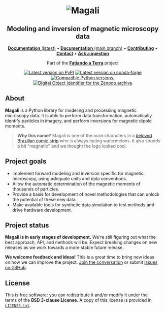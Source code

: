 <h1 align="center"><img src="https://github.com/fatiando/magali/raw/main/doc/_static/readme-banner.png" alt="Magali"></h1>

<h2 align="center">Modeling and inversion of magnetic microscopy data</h2>

<p align="center">
<a href="https://www.fatiando.org/magali"><strong>Documentation</strong> (latest)</a> •
<a href="https://www.fatiando.org/magali/dev"><strong>Documentation</strong> (main branch)</a> •
<a href="https://github.com/fatiando/magali/blob/main/CONTRIBUTING.md"><strong>Contributing</strong></a> •
<a href="https://www.fatiando.org/contact/"><strong>Contact</strong></a> •
<a href="https://github.com/orgs/fatiando/discussions"><strong>Ask a question</strong></a>
</p>

<p align="center">
Part of the <a href="https://www.fatiando.org"><strong>Fatiando a Terra</strong></a> project
</p>

<p align="center">
<a href="https://pypi.python.org/pypi/magali"><img src="http://img.shields.io/pypi/v/magali.svg?style=flat-square" alt="Latest version on PyPI"></a>
<a href="https://github.com/conda-forge/magali-feedstock"><img src="https://img.shields.io/conda/vn/conda-forge/magali.svg?style=flat-square" alt="Latest version on conda-forge"></a>
<a href="https://pypi.python.org/pypi/magali"><img src="https://img.shields.io/pypi/pyversions/magali.svg?style=flat-square" alt="Compatible Python versions."></a>
<a href="https://doi.org/10.5281/zenodo.15535894"><img src="https://img.shields.io/badge/doi-10.5281%2Fzenodo.15535894-blue.svg?style=flat-square" alt="Digital Object Identifier for the Zenodo archive"/></a>
</p>

## About

**Magali** is a Python library for modeling and processing magnetic microscopy
data. It is able to perform data transformation, automatically identify
particles in imagery, and perform inversions for magnetic dipole moments.

> **Why this name?** Magali is one of the main characters in a [beloved
> Brazilian comic strip](https://en.wikipedia.org/wiki/Monica_and_Friends) who
> is always eating watermelons. It also sounds a bit "magnetic" and we thought
> the logo looked cool.

## Project goals

* Implement forward modeling and inversion specific for magnetic microscopy,
  using adequate units and data conventions.
* Allow the automatic determination of the magnetic moments of thousands of
  particles.
* Provide a basis for development of novel methodologies that can unlock the
  potential of these new data.
* Make available tools for synthetic data simulation to test methods and drive
  hardware development.

## Project status

**Magali is in early stages of development.** We're still figuring out what the
best approach, API, and methods will be. Expect breaking changes on new
releases as we work towards a more stable future release.

**We welcome feedback and ideas!** This is a great time to bring new ideas on
how we can improve the project.
[Join the conversation](https://www.fatiando.org/contact) or submit
[issues on GitHub](https://github.com/fatiando/magali/issues).

## License

This is free software: you can redistribute it and/or modify it under the terms
of the **BSD 3-clause License**. A copy of this license is provided in
[`LICENSE.txt`](https://github.com/fatiando/magali/blob/main/LICENSE.txt).

